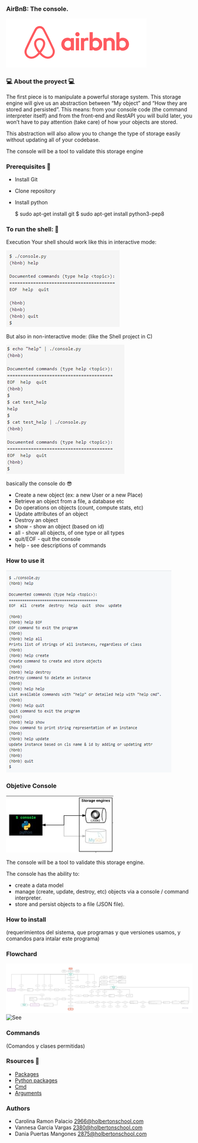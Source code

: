 ### AirBnB: The console.

![AirBnB](https://github.com/caramonp/AirBnB_clone/blob/main/images/images.png)

### :computer: About the proyect :computer:
The first piece is to manipulate a powerful storage system. This storage engine will give us an abstraction between “My object” and “How they are stored and persisted”. This means: from your console code (the command interpreter itself) and from the front-end and RestAPI you will build later, you won’t have to pay attention (take care) of how your objects are stored.

This abstraction will also allow you to change the type of storage easily without updating all of your codebase.

The console will be a tool to validate this storage engine

### Prerequisites :information_desk_person:
 - Install Git

 - Clone repository

 - Install python

    $ sudo apt-get install git
    $ sudo apt-get install python3-pep8

### To run the shell: :runner:

Execution
Your shell should work like this in interactive mode:

![$ ./console.py](https://github.com/caramonp/AirBnB_clone/blob/main/images/uso_consola.png)

But also in non-interactive mode: (like the Shell project in C)

![$ ./console.py](https://github.com/caramonp/AirBnB_clone/blob/main/images/modo_no_interactivo.png)

basically the console do :sunglasses:

- Create a new object (ex: a new User or a new Place)
- Retrieve an object from a file, a database etc
- Do operations on objects (count, compute stats, etc)
- Update attributes of an object
- Destroy an object
- show - show an object (based on id)
- all - show all objects, of one type or all types
- quit/EOF - quit the console
- help - see descriptions of commands

### How to use it

![$ usos](https://github.com/caramonp/AirBnB_clone/blob/main/images/usos.png)


### Objetive Console
![Objetive Console](https://github.com/caramonp/AirBnB_clone/blob/main/images/objetive_console.JPG)


The console will be a tool to validate this storage engine.

The console has the ability to:
- create a data model
- manage (create, update, destroy, etc) objects via a console / command interpreter.
- store and persist objects to a file (JSON file).


### How to install
(requerimientos del sistema, que programas y que versiones usamos, y comandos para intalar este programa)


### Flowchard

![Flowchard](https://github.com/caramonp/AirBnB_clone/blob/main/images/Airbnb_c14_flowchard.jpg)
![See](https://miro.com/app/board/o9J_l9Ohrcw=/?moveToWidget=3074457360852427129&cot=14)


### Commands
(Comandos y clases permitidas)

### Rsources :closed_book:

- [Packages](https://docs.python.org/3.4/tutorial/modules.html#packages)
- [Python packages](https://intranet.hbtn.io/concepts/66)
- [Cmd](https://docs.python.org/3.4/library/cmd.html)
- [Arguments](https://www.digitalocean.com/community/tutorials/how-to-use-args-and-kwargs-in-python-3)

### Authors
- Carolina Ramon Palacio 2966@holbertonschool.com
- Vannesa Garcia Vargas 2380@holbertonschool.com
- Dania Puertas Mangones 2875@holbertonschool.com
